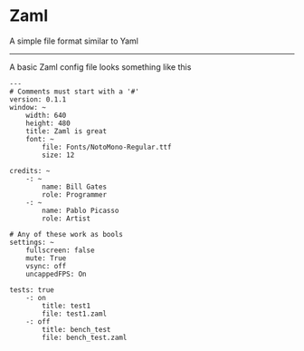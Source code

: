 # Zaml
A simple file format similar to Yaml

---

A basic Zaml config file looks something like this

```
---
# Comments must start with a '#'
version: 0.1.1
window: ~
	width: 640
	height: 480
	title: Zaml is great
	font: ~
		file: Fonts/NotoMono-Regular.ttf
		size: 12

credits: ~
	-: ~
		name: Bill Gates
		role: Programmer
	-: ~
		name: Pablo Picasso
		role: Artist
		
# Any of these work as bools
settings: ~
	fullscreen: false
	mute: True
	vsync: off
	uncappedFPS: On
	
tests: true
	-: on
		title: test1
		file: test1.zaml
	-: off
		title: bench_test
		file: bench_test.zaml
  ```

